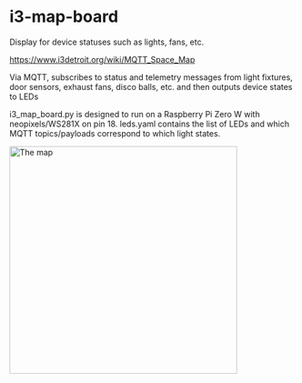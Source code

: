 # i3-map-board
Display for device statuses such as lights, fans, etc.

https://www.i3detroit.org/wiki/MQTT_Space_Map

Via MQTT, subscribes to status and telemetry messages from light fixtures, door sensors, exhaust fans, disco balls, etc.  and then outputs device states to LEDs

i3_map_board.py is designed to run on a Raspberry Pi Zero W with neopixels/WS281X on pin 18.
leds.yaml contains the list of LEDs and which MQTT topics/payloads correspond to which light states.

<img src="https://www.i3detroit.org/wi/images/thumb/d/d5/IoT_map.jpg/768px-IoT_map.jpg" alt="The map" width="400">
